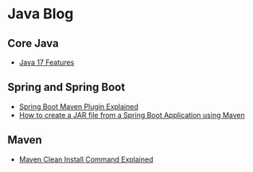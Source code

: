 # Java Blog

## Core Java
* [Java 17 Features](2024/08/java-17-features.md)

## Spring and Spring Boot
* [Spring Boot Maven Plugin Explained](2023/09/spring-boot-maven-plugin-explained-in-detail.md)
* [How to create a JAR file from a Spring Boot Application using Maven](2023/07/how-to-create-a-jar-file-from-a-spring-boot-application-using-maven.md)

## Maven
* [Maven Clean Install Command Explained](2023/09/maven-clean-install-command-explained.md)
